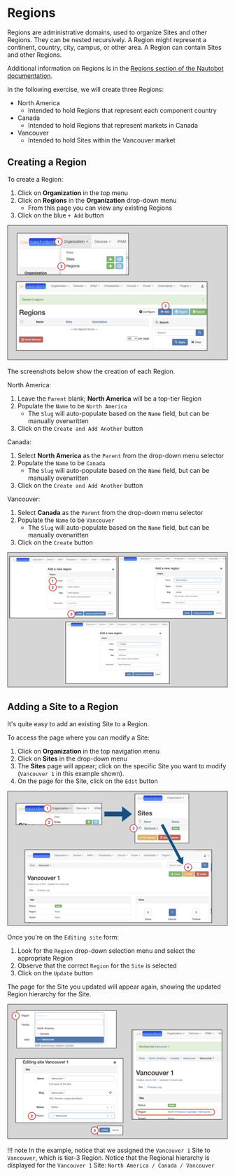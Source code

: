 # Regions

Regions are administrative domains, used to organize Sites and other Regions. They can be nested recursively.
A Region might represent a continent, country, city, campus, or other area. A Region can contain Sites and other Regions.

Additional information on Regions is in the [Regions section of the Nautobot documentation](../../models/dcim/region.md).

In the following exercise, we will create three Regions:

* North America
    * Intended to hold Regions that represent each component country
* Canada
    * Intended to hold Regions that represent markets in Canada
* Vancouver
    * Intended to hold Sites within the Vancouver market

## Creating a Region

To create a Region:

1. Click on **Organization** in the top menu
2. Click on **Regions** in the **Organization** drop-down menu
    * From this page you can view any existing Regions
3. Click on the blue `+ Add` button

![Region page](../images/getting-started-nautobot-ui/7-region-page.png)

The screenshots below show the creation of each Region.

North America:

1. Leave the `Parent` blank; **North America** will be a top-tier Region
2. Populate the `Name` to be `North America`
    * The `Slug` will auto-populate based on the `Name` field, but can be manually overwritten
3. Click on the `Create and Add Another` button

Canada:

1. Select **North America** as the `Parent` from the drop-down menu selector
2. Populate the `Name` to be `Canada`
    * The `Slug` will auto-populate based on the `Name` field, but can be manually overwritten
3. Click on the `Create and Add Another` button

Vancouver:

1. Select **Canada** as the `Parent` from the drop-down menu selector
2. Populate the `Name` to be `Vancouver`
    * The `Slug` will auto-populate based on the `Name` field, but can be manually overwritten
3. Click on the `Create` button

![Create region](../images/getting-started-nautobot-ui/6-create-region.png)

## Adding a Site to a Region

It's quite easy to add an existing Site to a Region.

To access the page where you can modify a Site:

1. Click on **Organization** in the top navigation menu
2. Click on **Sites** in the drop-down menu
3. The **Sites** page will appear; click on the specific Site you want to modify (`Vancouver 1` in this example shown).
4. On the page for the Site, click on the `Edit` button

![Add site to region](../images/getting-started-nautobot-ui/8-add-site-to-region.png)

Once you're on the `Editing site` form:

1. Look for the `Region` drop-down selection menu and select the appropriate Region
2. Observe that the correct `Region` for the `Site` is selected
3. Click on the `Update` button

The page for the Site you updated will appear again, showing the updated Region hierarchy for the Site.

![Add site to region step 2](../images/getting-started-nautobot-ui/9-add-site-to-region-step-2.png)

!!! note
    In the example, notice that we assigned the `Vancouver 1` Site to `Vancouver`, which is tier-3 Region.
    Notice that the Regional hierarchy is displayed for the `Vancouver 1` Site: `North America / Canada / Vancouver`
